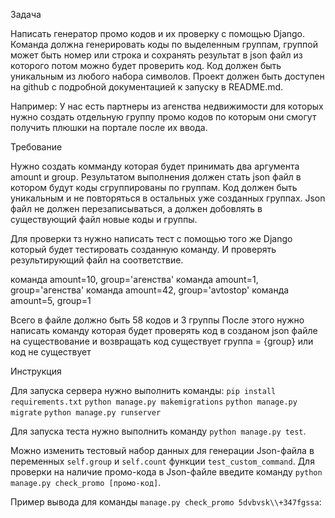 

Задача

Написать генератор промо кодов и их проверку с помощью Django. Команда должна генерировать коды по выделенным группам, группой может быть номер или строка и сохранять результат в json файл из которого потом можно будет проверить код. Код должен быть уникальным из любого набора символов. Проект должен быть доступен на github с подробной документацией к запуску в README.md.

Например: У нас есть партнеры из агенства недвижимости для которых нужно создать отдельную группу промо кодов по которым они смогут получить плюшки на портале после их ввода.

Требование

Нужно создать комманду которая будет принимать два аргумента amount и group. Результатом выполнения должен стать json файл в котором будут коды сгруппированы по группам. Код должен быть уникальным и не повторяться в остальных уже созданных группах. Json файл не должен перезаписываться, а должен добовлять в существующий файл новые коды и группы.

Для проверки тз нужно написать тест с помощью того же Django который будет тестировать созданную команду. И проверять результирующий файл на соответствие.

команда amount=10, group='агенства'
команда amount=1, group='агенства'
команда amount=42, group='avtostop'
команда amount=5, group=1

Всего в файле должно быть 58 кодов и 3 группы
После этого нужно написать команду которая будет проверять код в созданом json файле на существование и возвращать код существует группа = {group} или код не существует


Инструкция

Для запуска сервера нужно выполнить команды:
`pip install requirements.txt`
`python manage.py makemigrations`
`python manage.py migrate`
`python manage.py runserver`

Для запуска теста нужно выполнить команду `python manage.py test`.  


Можно изменить тестовый набор данных для генерации Json-файла в переменных `self.group` и `self.count` функции `test_custom_command`.
Для проверки на наличие промо-кода в Json-файле введите команду `python manage.py check_promo [промо-код]`. 
 
Пример вывода для команды `manage.py check_promo 5dvbvsk\\+347fgssa`:  


